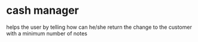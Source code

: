 # cash manager

helps the user by telling how can he/she return the change to the customer with a minimum number of notes